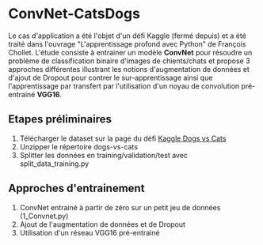 # ConvNet-CatsDogs
Le cas d'application a été l'objet d'un défi Kaggle (fermé depuis) et a été traité dans l'ouvrage "L'apprentissage profond avec Python" de François Chollet.
L'étude consiste à entrainer un modèle **ConvNet** pour résoudre un problème de classification binaire d'images de chients/chats et propose 3 approches différentes illustrant les notions d'augmentation de données et d'ajout de Dropout pour contrer le sur-apprentissage ainsi que l'apprentissage par transfert par l'utilisation d'un noyau de convolution pré-entrainé **VGG16**.

## Etapes préliminaires
1. Télécharger le dataset sur la page du défi [Kaggle Dogs vs Cats](https://www.kaggle.com/c/dogs-vs-cats)
2. Unzipper le répertoire dogs-vs-cats
3. Splitter les données en training/validation/test avec split_data_training.py

## Approches d'entrainement
1. ConvNet entrainé à partir de zéro sur un petit jeu de données (1_Convnet.py)
2. Ajout de l'augmentation de données et de Dropout
3. Utilisation d'un réseau VGG16 pré-entrainé
